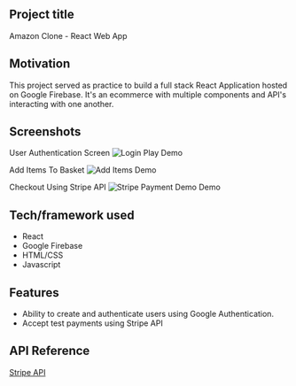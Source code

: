 ## Project title

Amazon Clone - React Web App

## Motivation

This project served as practice to build a full stack React Application hosted on Google Firebase. It's an ecommerce with multiple components and API's interacting with one another.

## Screenshots

User Authentication Screen
![Login Play Demo](demo/login.gif)

Add Items To Basket
![Add Items Demo](demo/cart.gif)

Checkout Using Stripe API
![Stripe Payment Demo Demo](demo/checkout.gif)

## Tech/framework used

- React
- Google Firebase
- HTML/CSS
- Javascript

## Features

- Ability to create and authenticate users using Google Authentication.
- Accept test payments using Stripe API

## API Reference

[Stripe API](https://stripe.com/docs/api)
